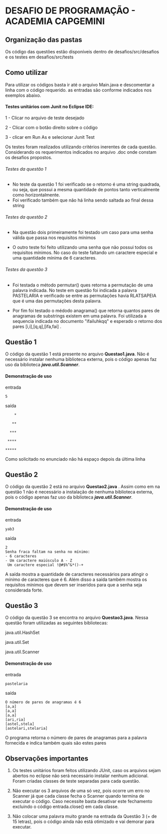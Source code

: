 # DESAFIO DE PROGRAMAÇÃO - ACADEMIA CAPGEMINI

## Organização das pastas

Os código das questões estão disponíveis dentro de desafios/src/desafios e os testes em desafios/src/tests

## Como utilizar

Para utilizar os códigos basta ir até o arquivo Main.java e descomentar a linha com o código requerido.
as entradas são conforme indicados nos exemplos abaixo.

#### Testes unitários com Junit no Eclipse IDE:

1 - Clicar no arquivo de teste desejado

2 - Clicar com o botão direito sobre o código

3 - clicar em Run As e selecionar Junit Test

Os testes foram realizados utilizando critérios inerentes de cada questão. Considerando os requerimentos indicados no arquivo .doc onde constam os desafios propostos.

###### Testes da questão 1
- No teste da questão 1 foi verificado se o retorno é uma string quadrada, ou seja, que possui a mesma quantidade de pontos tanto verticalmente como horizontalmente.
- Foi verificado também que não há linha sendo saltada ao final dessa string

###### Testes da questão 2
- Na questão dois primeiramente foi testado um caso para uma senha válida que passa nos requisitos mínimos

- O outro teste foi feito utilizando uma senha que não possui todos os requisitos mínimos. No caso do teste faltando um caractere especial e uma quantidade mínima de 6 caracteres.

###### Testes da questão 3

- Foi testada o método permutar() ques retorna a permutação de uma palavra indicada. No teste em questão foi indicada a palavra PASTELARIA e verificado se entre as permutações havia RLATSAPEIA que é uma das permutações desta palavra.

- Por fim foi testado o médodo anagrama() que retorna quantos pares de anagramas de substrings existem em uma palavra. Foi utilizada a sequencia indicada no documento "ifailuhkqq" e esperado o retorno dos pares
[i,i],[q,q],[ifa,fai] .

## Questão 1

O código da questão 1 está presente no arquivo  **Questao1.java**. Não é necessário instalar nenhuma biblioteca externa, pois o código apenas faz uso da biblioteca ***java.util.Scanner***.

#### Demonstração de uso

entrada
```
5
```
saída
```
    *

   **

  ***

 ****

*****
```

Como solicitado no enunciado não há espaço depois da última linha



## Questão 2

O código da questão 2 está no arquivo **Questao2.java** . Assim como em na questão 1 não é necessário a instalação de nenhuma biblioteca externa, pois o código apenas faz uso da biblioteca ***java.util.Scanner***.

#### Demonstração de uso

entrada
```
yab3
```
saída
```
2
Senha fraca faltam na senha no mínimo:
- 6 caracteres
- Um caractere maiúsculo A - Z
 Um caractere especial !@#$%^&*()-+
```

A saída mostra a quantidade de caracteres necessários para atingir o mínimo de caracteres que é 6. Além disso a saída também mostra os requisitos mínimos que devem ser inseridos para que a senha seja considerada forte.

## Questão 3

O código da questão 3 se encontra no arquivo **Questao3.java**. Nessa questão foram utilizadas as seguintes bibliotecas:

java.util.HashSet

java.util.Set

java.util.Scanner

#### Demonstração de uso

entrada
```
pastelaria
```
saída
```
O número de pares de anagramas é 6
[a,a]
[a,a]
[a,a]
[ari,ria]
[astel,stela]
[astelari,stelaria]
```
O programa retorna o número de pares de anagramas para a palavra fornecida e indica também quais são estes pares



## Observações importantes

1) Os testes unitários foram feitos utilizando JUnit, caso os arquivos sejam abertos no eclipse não será necessário instalar nenhum adicional. Foram criadas classes de teste separadas para cada questão.

2) Não executar os 3 arquivos de uma só vez, pois ocorre um erro no Scanner já que cada classe fecha o Scanner quando termina de executar o código. Caso necessite basta desativar este fechamento excluindo o código entrada.close() em cada classe.

3) Não colocar uma palavra muito grande na entrada da Questão 3 (+ de 15 letras), pois o código ainda não está otimizado e vai demorar para executar.
